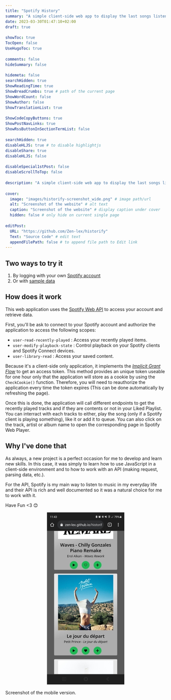 ```yaml
---
title: "Spotify History"
summary: "A simple client-side web app to display the last songs listen with your Spotify account"
date: 2023-03-30T01:47:10+02:00
draft: true

showToc: true
TocOpen: false
UseHugoToc: true

comments: false
hideSummary: false

hidemeta: false
searchHidden: true
ShowReadingTime: true
ShowBreadCrumbs: true # path of the current page
ShowWordCount: false
ShowAuthor: false
ShowTranslationList: true

ShowCodeCopyButtons: true
ShowPostNavLinks: true
ShowRssButtonInSectionTermList: false

searchHidden: true
disableHLJS: true # to disable highlightjs
disableShare: true
disableHLJS: false

disableSpecial1stPost: false
disableScrollToTop: false

description: "A simple client-side web app to display the last songs listen with your Spotify account"

cover:
  image: "images/historify-screenshot_wide.png" # image path/url
  alt: "Screenshot of the website" # alt text
  caption: "Screenshot of the website" # display caption under cover
  hidden: false # only hide on current single page

editPost:
  URL: "https://github.com/Zen-lex/historify"
  Text: "Source Code" # edit text
  appendFilePath: false # to append file path to Edit link
---
```


## Two ways to try it

  1. By logging with your own [Spotify account](https://zen-lex.github.io/historify)
  2. Or with [sample data](https://zen-lex.github.io/historify/sample)

## How does it work

This web application uses the [Spotify Web API](https://developer.spotify.com/documentation/web-api/quick-start/) to access your account and retrieve data.

First, you'll be ask to connect to your Spotify account and authorize the application to access the following scopes:

- ``user-read-recently-played`` : Access your recently played items.
- ``user-modify-playback-state`` : Control playback on your Spotify clients and Spotify Connect devices.
- ``user-library-read`` : Access your saved content.

Because it's a client-side only application, it implements the [*Implicit Grant Flow*](https://developer.spotify.com/documentation/general/guides/authorization/implicit-grant/) to get an access token. This method provides an unique token useable for one hour only that the application will store as a cookie by using the ``CheckCookie()`` function. Therefore, you will need to reauthorize the application every time the token expires (This can be done automatically by refreshing the page).

Once this is done, the application will call different endpoints to get the recently played tracks and if they are contents or not in your Liked Playlist.
You can interract with each tracks to either, play the song (only if a Spotify client is playing something), like it or add it to queue. You can also click on the track, artist or album name to open the corresponding page in Spotify Web Player.

## Why I've done that

As always, a new project is a perfect occasion for me to develop and learn new skills. In this case, it was simply to learn how to use JavaScript in a client-side environment and to how to work with an API (making request, parsing data, etc.).

For the API, Spotify is my main way to listen to music in my everyday life and their API is rich and well documented so it was a natural choice for me to work with it.

Have Fun <3 😊

<p align="center"><img class="inbuilt-img" alt="Screenshot of the mobile version" src="/assets/img/historify-screenshot_mobile.jpg" width="243" height="540"></p>
<p class="text-muted caption">Screenshot of the mobile version.</p>
